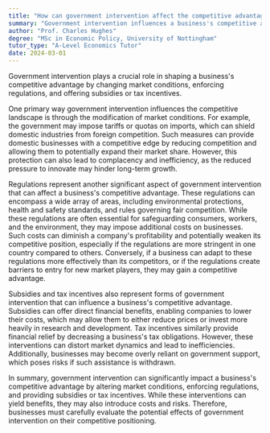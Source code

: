 ```yaml
---
title: "How can government intervention affect the competitive advantage of a business?"
summary: "Government intervention influences a business's competitive advantage by changing market conditions, enforcing regulations, and offering subsidies or tax incentives."
author: "Prof. Charles Hughes"
degree: "MSc in Economic Policy, University of Nottingham"
tutor_type: "A-Level Economics Tutor"
date: 2024-03-01
---
```


Government intervention plays a crucial role in shaping a business's competitive advantage by changing market conditions, enforcing regulations, and offering subsidies or tax incentives.

One primary way government intervention influences the competitive landscape is through the modification of market conditions. For example, the government may impose tariffs or quotas on imports, which can shield domestic industries from foreign competition. Such measures can provide domestic businesses with a competitive edge by reducing competition and allowing them to potentially expand their market share. However, this protection can also lead to complacency and inefficiency, as the reduced pressure to innovate may hinder long-term growth.

Regulations represent another significant aspect of government intervention that can affect a business's competitive advantage. These regulations can encompass a wide array of areas, including environmental protections, health and safety standards, and rules governing fair competition. While these regulations are often essential for safeguarding consumers, workers, and the environment, they may impose additional costs on businesses. Such costs can diminish a company's profitability and potentially weaken its competitive position, especially if the regulations are more stringent in one country compared to others. Conversely, if a business can adapt to these regulations more effectively than its competitors, or if the regulations create barriers to entry for new market players, they may gain a competitive advantage.

Subsidies and tax incentives also represent forms of government intervention that can influence a business's competitive advantage. Subsidies can offer direct financial benefits, enabling companies to lower their costs, which may allow them to either reduce prices or invest more heavily in research and development. Tax incentives similarly provide financial relief by decreasing a business's tax obligations. However, these interventions can distort market dynamics and lead to inefficiencies. Additionally, businesses may become overly reliant on government support, which poses risks if such assistance is withdrawn.

In summary, government intervention can significantly impact a business's competitive advantage by altering market conditions, enforcing regulations, and providing subsidies or tax incentives. While these interventions can yield benefits, they may also introduce costs and risks. Therefore, businesses must carefully evaluate the potential effects of government intervention on their competitive positioning.
    